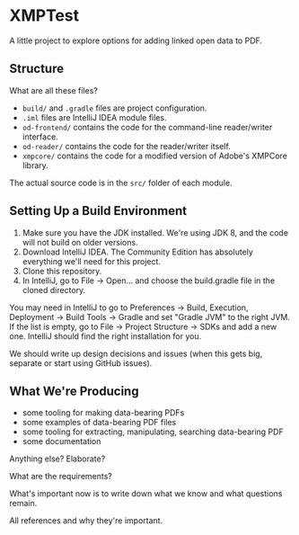 # XMPTest

A little project to explore options for adding linked open data to PDF.

## Structure

What are all these files?

* `build/` and `.gradle` files are project configuration.
* `.iml` files are IntelliJ IDEA module files.
* `od-frontend/` contains the code for the command-line reader/writer interface.
* `od-reader/` contains the code for the reader/writer itself.
* `xmpcore/` contains the code for a modified version of Adobe's XMPCore library.

The actual source code is in the `src/` folder of each module.

## Setting Up a Build Environment

1. Make sure you have the JDK installed. We're using JDK 8, and the code will not build on older versions.
2. Download IntelliJ IDEA. The Community Edition has absolutely everything we'll need for this project.
3. Clone this repository.
4. In IntelliJ, go to File -> Open... and choose the build.gradle file in the cloned directory.

You may need in IntelliJ to go to Preferences -> Build, Execution, Deployment -> Build Tools -> Gradle
and set "Gradle JVM" to the right JVM. If the list is empty, go to File -> Project Structure -> SDKs and 
add a new one. IntelliJ should find the right installation for you.

We should write up design decisions and issues (when this gets big, separate or start using GitHub issues).

## What We're Producing
* some tooling for making data-bearing PDFs
* some examples of data-bearing PDF files
* some tooling for extracting, manipulating, searching data-bearing PDF
* some documentation

Anything else? Elaborate?

What are the requirements?

What's important now is to write down what we know and what questions remain.

All references and why they're important.
